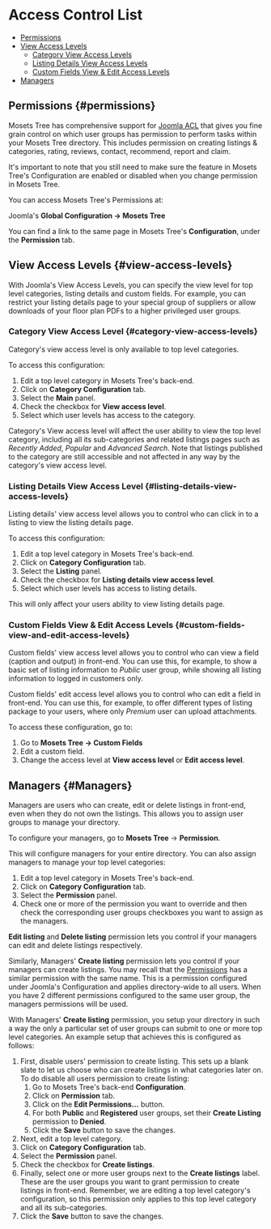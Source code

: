# Access Control List

- [Permissions]({{version}}/acl#permissions)
- [View Access Levels]({{version}}/acl#view-access-levels)
	- [Category View Access Levels]({{version}}/acl#category-view-access-levels)
	- [Listing Details View Access Levels]({{version}}/acl#listing-details-view-access-levels)
	- [Custom Fields View & Edit Access Levels]({{version}}/acl#custom-fields-view-and-edit-access-levels)
- [Managers]({{version}}/acl#managers)

## Permissions {#permissions}

Mosets Tree has comprehensive support for [Joomla ACL](https://docs.joomla.org/J3.x:Access_Control_List_Tutorial) that gives you fine grain control on which user groups has permission to perform tasks within your Mosets Tree directory. This includes permission on creating listings & categories, rating, reviews, contact, recommend, report and claim.

It's important to note that you still need to make sure the feature in Mosets Tree's Configuration are enabled or disabled when you change permission in Mosets Tree.

You can access Mosets Tree's Permissions at:

Joomla's **Global Configuration -> Mosets Tree**

You can find a link to the same page in Mosets Tree's **Configuration**, under the **Permission** tab.

## View Access Levels {#view-access-levels}

With Joomla's View Access Levels, you can specify the view level for top level categories, listing details and custom fields. For example, you can restrict your listing details page to your special group of suppliers or allow downloads of your floor plan PDFs to a higher privileged user groups.

### Category View Access Level {#category-view-access-levels}

Category's view access level is only available to top level categories.

To access this configuration:

1. Edit a top level category in Mosets Tree's back-end.
2. Click on **Category Configuration** tab.
3. Select the **Main** panel.
4. Check the checkbox for **View access level**.
5. Select which user levels has access to the category.

Category's View access level will affect the user ability to view the top level category, including all its sub-categories and related listings pages such as _Recently Added_, _Popular_ and _Advanced Search_. Note that listings published to the category are still accessible and not affected in any way by the category's view access level.

### Listing Details View Access Level {#listing-details-view-access-levels}

Listing details' view access level allows you to control who can click in to a listing to view the listing details page.

To access this configuration:

1. Edit a top level category in Mosets Tree's back-end.
2. Click on **Category Configuration** tab.
3. Select the **Listing** panel.
4. Check the checkbox for **Listing details view access level**.
5. Select which user levels has access to listing details.

This will only affect your users ability to view listing details page.

### Custom Fields View & Edit Access Levels {#custom-fields-view-and-edit-access-levels}

Custom fields' view access level allows you to control who can view a field (caption and output) in front-end. You can use this, for example, to show a basic set of listing information to _Public_ user group, while showing all listing information to logged in customers only.

Custom fields' edit access level allows you to control who can edit a field in front-end. You can use this, for example, to offer different types of listing package to your users, where only _Premium_ user can upload attachments.

To access these configuration, go to:

1. Go to **Mosets Tree -> Custom Fields**
1. Edit a custom field.
3. Change the access level at **View access level** or **Edit access level**.

## Managers {#Managers}

Managers are users who can create, edit or delete listings in front-end, even when they do not own the listings. This allows you to assign user groups to manage your directory. 

To configure your managers, go to **Mosets Tree** -> **Permission**.

This will configure managers for your entire directory. You can also assign managers to manage your top level categories:

1. Edit a top level category in Mosets Tree's back-end.
2. Click on **Category Configuration** tab.
3. Select the **Permission** panel.
4. Check one or more of the permission you want to override and then check the corresponding user groups checkboxes you want to assign as the managers.

**Edit listing** and **Delete listing** permission lets you control if your managers can edit and delete listings respectively. 

Similarly, Managers' **Create listing** permission lets you control if your managers can create listings. You may recall that the [Permissions]({{version}}/acl#permissions) has a similar permission with the same name. This is a permission configured under Joomla's Configuration and applies directory-wide to all users. When you have 2 different permissions configured to the same user group, the managers permissions will be used.

With Managers' **Create listing** permission, you setup your directory in such a way the only a particular set of user groups can submit to one or more top level categories. An example setup that achieves this is configured as follows:

1. First, disable users' permission to create listing. This sets up a blank slate to let us choose who can create listings in what categories later on. To do disable all users permission to create listing:
	1. Go to Mosets Tree's back-end **Configuration**.
    2. Click on **Permission** tab.
    3. Click on the **Edit Permissions...** button.
    4. For both **Public** and **Registered** user groups, set their **Create Listing** permission to **Denied**.
    5. Click the **Save** button to save the changes.
2. Next, edit a top level category.
3. Click on **Category Configuration** tab.
4. Select the **Permission** panel.
5. Check the checkbox for **Create listings**.
6. Finally, select one or more user groups next to the **Create listings** label. These are the user groups you want to grant permission to create listings in front-end. Remember, we are editing a top level category's configuration, so this permission only applies to this top level category and all its sub-categories.
7. Click the **Save** button to save the changes.





